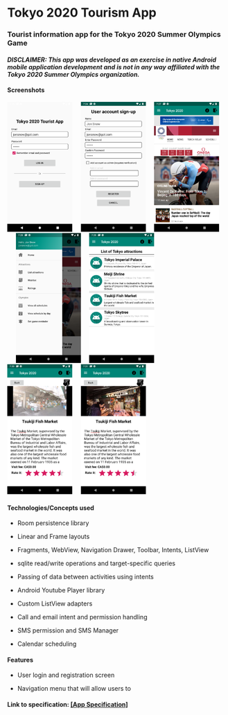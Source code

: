 # Tokyo 2020 Tourism App 

### Tourist information app for the Tokyo 2020 Summer Olympics Game
#### ***DISCLAIMER: This app was developed as an exercise in native Android mobile application development and is not in any way affiliated with the Tokyo 2020 Summer Olympics organization.*** 

#### Screenshots  

<img src="./screenshots/screenshot1.png" alt="Title screen" width="150">     <img src="./screenshots/screenshot2.png" alt="Title screen" width="150">     <img src="./screenshots/screenshot3.png" alt="Title screen" width="150">     <img src="./screenshots/screenshot4.png" alt="Title screen" width="150">     <img src="./screenshots/screenshot5.png" alt="Title screen" width="150">     <img src="./screenshots/screenshot6.png" alt="Title screen" width="150">     <img src="./screenshots/screenshot7.png" alt="Title screen" width="150">

#### Technologies/Concepts used

* Room persistence library

* Linear and Frame layouts

* Fragments, WebView, Navigation Drawer, Toolbar, Intents, ListView

* sqlite read/write operations and target-specific queries

* Passing of data between activities using intents

* Android Youtube Player library

* Custom ListView adapters

* Call and email intent and permission handling

* SMS permission and SMS Manager

* Calendar scheduling

#### Features

* User login and registration screen

* Navigation menu that will allow users to 


#### Link to specification: <a href="./docs/MADS4001 - Project Tourism App.pdf" target="_blank">[App Specification]</a>
